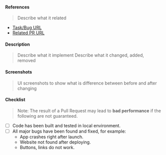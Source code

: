 #### References

> Describe what it related

- [Task/Bug URL]()
- [Related PR URL]()

#### Description

> Describe what it implement
> Describe what it changed, added, removed

#### Screenshots

> UI screenshots to show what is difference between before and after changing

#### Checklist

> Note: The result of a Pull Request may lead to **bad performance** if the following are not guaranteed.

- [ ] Code has been built and tested in local environment.
- [ ] All major bugs have been found and fixed, for example:
  + App crashes right after launch.
  + Website not found after deploying.
  + Buttons, links do not work.
